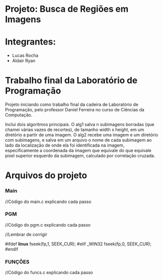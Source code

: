 # Projeto: Busca de Regiões em Imagens

# Integrantes:
- Lucas Rocha
- Aldair Ryan

# Trabalho final da Laboratório de Programação

Projeto iniciando como trabalho final da cadeira de Laboratório de Programação, pelo professor Daniel Ferreira no curso de Ciências da Computação.

Inclui dois algoritmos principais. O alg1 salva n subimagens borradas (que chamei várias vazes de recortes), de tamanho width x height, em um diretório a partir de uma imagem. O alg2 recebe uma imagem e um diretório com subimagens, e salva em um arquivo o nome de cada subimagem ao lado da localização de onde ela foi identificada na imagem, especificamente a coordenada da imagem que equivale do que equivale pixel superior esquerdo da subimagem, calculado por correlação cruzada.

# Arquivos do projeto

### Main

//Código do main.c explicando cada passo

### PGM

//Código do pgm.c explicando cada passo

//Lembrar de corrigir

#ifdef __linux__
  fseek(fp,1, SEEK_CUR);
#elif _WIN32
  fseek(fp,0, SEEK_CUR);
#endif

### FUNÇÕES

//Código do funcs.c explicando cada passo


